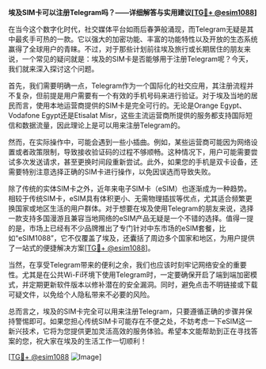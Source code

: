 **埃及SIM卡可以注册Telegram吗？——详细解答与实用建议[[TG💪+ @esim1088](https://t.me/s/esim1088)]**

在当今这个数字化时代，社交媒体平台如雨后春笋般涌现，而Telegram无疑是其中最炙手可热的一款。它以强大的加密功能、丰富的功能特性以及开放的生态系统赢得了全球用户的青睐。不过，对于那些计划前往埃及旅行或长期居住的朋友来说，一个常见的疑问就是：埃及的SIM卡是否能够用于注册Telegram呢？今天，我们就来深入探讨这个问题。

首先，我们需要明确一点，Telegram作为一个国际化的社交应用，其注册流程并不复杂，但前提是用户需要有一个有效的手机号码来进行验证。对于埃及当地的居民而言，使用本地运营商提供的SIM卡是完全可行的。无论是Orange Egypt、Vodafone Egypt还是Etisalat Misr，这些主流运营商所提供的服务都支持国际短信和数据流量，因此理论上是可以用来注册Telegram的。

然而，在实际操作中，可能会遇到一些小插曲。例如，某些运营商可能因为网络设置或者政策限制，导致接收验证码的过程不够顺畅。这种情况下，用户可能需要尝试多次发送请求，甚至更换时间段重新尝试。此外，如果您的手机是双卡设备，还需要特别注意选择正确的SIM卡进行操作，以免因误选而导致失败。

除了传统的实体SIM卡之外，近年来电子SIM卡（eSIM）也逐渐成为一种趋势。相较于传统SIM卡，eSIM具有体积更小、无需物理插拔等优点，尤其适合频繁更换国家或地区生活的用户群体。对于想要在埃及使用Telegram的朋友来说，选择一款支持多国漫游且兼容当地网络的eSIM产品无疑是一个不错的选择。值得一提的是，市场上已经有不少品牌推出了专门针对中东市场的eSIM套餐，比如“eSIM1088”，它不仅覆盖了埃及，还囊括了周边多个国家和地区，为用户提供了一站式的便捷解决方案[[TG💪+ @esim1088](https://t.me/s/esim1088)]。

当然，在享受Telegram带来的便利之余，我们也应该时刻牢记网络安全的重要性。尤其是在公共Wi-Fi环境下使用Telegram时，一定要确保开启了端到端加密模式，并定期更新软件版本以修补潜在的安全漏洞。同时，避免点击不明链接或下载可疑文件，以免给个人隐私带来不必要的风险。

总而言之，埃及的SIM卡完全可以用来注册Telegram，只要遵循正确的步骤并保持警惕即可。如果您担心传统SIM卡可能存在不便之处，不妨考虑一下eSIM这一新兴技术，它将为您提供更加灵活高效的服务体验。希望本文能帮助到正在寻找答案的您，祝大家在埃及的生活工作一切顺利！

[[TG💪+ @esim1088](https://t.me/s/esim1088) ![Image](https://i.postimg.cc/4NQfJmqS/Snipaste-2025-05-13-00-14-12.png)]